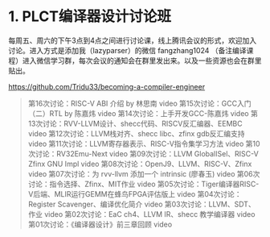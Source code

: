 # 1. PLCT编译器设计讨论班





每周五、周六的下午3点到4点之间进行讨论课，线上腾讯会议的形式，欢迎加入讨论。进入方式是添加我（lazyparser）的微信 fangzhang1024 （备注编译课程）进入微信学习群，每次会议的通知会在群里发出来。以及一些资源也会在群里贴出。

https://github.com/Tridu33/becoming-a-compiler-engineer



>第16次讨论：RISC-V ABI 介绍 by 林思南 video
第15次讨论：GCC入门（二）RTL by 陈嘉炜 video
第14次讨论：上手开发GCC-陈嘉炜 video
第13次讨论：RVV-LLVM设计、shecc代码、RISCV反汇编器、EEMBC video
第12次讨论：LLVM栈对齐、shecc libc、zfinx gdb反汇编支持 video
第11次讨论：LLVM寄存器表示、RISC-V指令集学习方法 video
第10次讨论：RV32Emu-Next video
第09次讨论：LLVM GlobalISel、RISC-V Zfinx GNU Impl video
第08次讨论：OpenJ9、LLVM、RISC-V、Zfinx video
第07次讨论：为 rvv-llvm 添加一个 intrinsic (廖春玉) video
第06次讨论：指令选择、Zfinx、MIT作业 video
第05次讨论：Tiger编译器RISC-V后端、MLIR运行GEMM在蜂鸟FPGA评估版上 video
第04次讨论：Register Scavenger、编译优化简介 video
第03次讨论：LLVM、SDT、作业 video
第02次讨论：EaC ch4、LLVM IR、shecc 教学编译器 video
第01次讨论：《编译器设计》前三章回顾 video